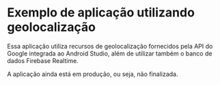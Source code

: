 # Exemplo de aplicação utilizando geolocalização
Essa aplicação utiliza recursos de geolocalização fornecidos pela API do Google integrada ao Android Studio, além de utilizar também o banco de dados Firebase Realtime.

A aplicação ainda está em produção, ou seja, não finalizada.


